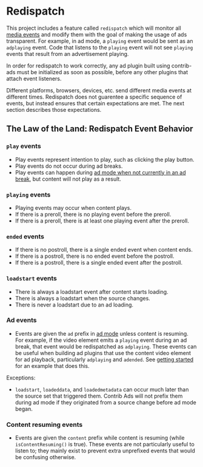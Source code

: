 # Redispatch

This project includes a feature called `redispatch` which will monitor all [media
events](https://developer.mozilla.org/en-US/docs/Web/Guide/Events/Media_events) and modify them with the goal of making the usage of ads transparent. For example, in ad mode, a `playing` event would be sent as an `adplaying` event. Code that listens to the `playing` event will not see `playing` events that result from an advertisement playing.

In order for redispatch to work correctly, any ad plugin built using contrib-ads must be initialized as soon as possible, before any other plugins that attach event listeners.

Different platforms, browsers, devices, etc. send different media events at different times. Redispatch does not guarentee a specific sequence of events, but instead ensures that certain expectations are met. The next section describes those expectations.

## The Law of the Land: Redispatch Event Behavior

### `play` events

* Play events represent intention to play, such as clicking the play button.
* Play events do not occur during ad breaks.
* Play events can happen during [ad mode when not currently in an ad break](ad-mode.md), but content will not play as a result.

### `playing` events

* Playing events may occur when content plays.
* If there is a preroll, there is no playing event before the preroll.
* If there is a preroll, there is at least one playing event after the preroll.

### `ended` events

* If there is no postroll, there is a single ended event when content ends.
* If there is a postroll, there is no ended event before the postroll.
* If there is a postroll, there is a single ended event after the postroll.

### `loadstart` events

* There is always a loadstart event after content starts loading.
* There is always a loadstart when the source changes.
* There is never a loadstart due to an ad loading.

### Ad events

* Events are given the `ad` prefix in [ad mode](ad-mode.md) unless content is resuming. For example, if the video element emits a `playing` event during an ad break, that event would be redispatched as `adplaying`. These events can be useful when building ad plugins that use the content video element for ad playback, particularly `adplaying` and `adended`. See [getting started](getting-started.md) for an example that does this.

Exceptions:

* `loadstart`, `loadeddata`, and `loadedmetadata` can occur much later than the source set that triggered them. Contrib Ads will not prefix them during ad mode if they originated from a source change before ad mode began.

### Content resuming events

* Events are given the `content` prefix while content is resuming (while `isContentResuming()` is true). These events are not particularly useful to listen to; they mainly exist to prevent extra unprefixed events that would be confusing otherwise.
